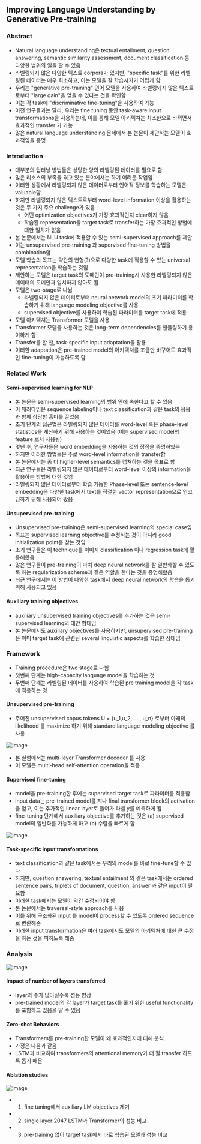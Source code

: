 ## Improving Language Understanding by Generative Pre-training

### Abstract
- Natural language understanding은 textual entailment, question answering, semantic similarity assessment, document classification 등 다양한 범위의 일을 할 수 있음
- 라벨링되지 않은 다양한 텍스트 corpora가 있지만, "specific task"를 위한 라벨링된 데이터는 매우 희소하고, 이는 모델을 잘 학습시키기 어렵게 함
- 우리는 "generative pre-training" 언어 모델을 사용하여 라벨링되지 않은 텍스트로부터 "large gain"을 얻을 수 있다는 것을 확인함
- 이는 각 task에 "discriminative fine-tuning"을 사용하여 가능
- 이전 연구들과는 달리, 우리는 fine tuning 동안 task-aware input transformations을 사용하는데, 이를 통해 모델 아키텍쳐는 최소한으로 바뀌면서 효과적인 transfer 가 가능
- 많은 natural language understanding 문제에서 본 논문이 제안하는 모델이 효과적임을 증명

### Introduction
- 대부분의 딥러닝 방법들은 상당한 양의 라벨링된 데이터를 필요로 함
- 많은 리소스의 부족을 겪고 있는 분야에서는 하기 어려운 작업임
- 이러한 상황에서 라벨링되지 않은 데이터로부터 언어적 정보를 학습하는 모델은 valuable함
- 하지만 라벨링되지 않은 텍스트로부터 word-level information 이상을 활용하는 것은 두 가지 주요 challenge가 있음
  - 어떤 optimization objectives가 가장 효과적인지 clear하지 않음
  - 학습된 representation을 target task로 transfer하는 가장 효과적인 방법에 대한 일치가 없음
- 본 논문에서는 NLU task에 적용할 수 있는 semi-supervised approach를 제안
- 이는 unsupervised pre-training 과 supervised fine-tuning 방법을 combination함
- 모델 학습의 목표는 약간의 변형(?)으로 다양한 task에 적용할 수 있는 universal representation을 학습하는 것임
- 제안하는 모델은 target task의 도메인이 pre-training시 사용한 라벨링되지 않은 데이터의 도메인과 일치하지 않아도 됨
- 모델은 two-stage로 나뉨
  - 라벨링되지 않은 데이터로부터 neural network model의 초기 파라미터를 학습하기 위해 language modeling objective를 사용
  - supervised objective를 사용하여 학습된 파라미터를 target task에 적용
- 모델 아키텍쳐는 Transformer 모델을 사용
- Transformer 모델을 사용하는 것은 long-term dependencies를 핸들링하기 용이하게 함
- Transfer를 할 땐, task-specific input adaptation을 활용
- 이러한 adaptation은 pre-trained model의 아키텍쳐를 조금만 바꾸어도 효과적인 fine-tuning이 가능하도록 함

### Related Work
#### Semi-supervised learning for NLP
- 본 논문은 semi-supervised learning의 범위 안에 속한다고 할 수 있음
- 이 패러다임은 sequence labeling이나 text classification과 같은 task의 응용과 함께 상당항 흥미를 끌었음
- 초기 단계의 접근법은 라벨링되지 않은 데이터를 word-level 혹은 phase-level statistics을 계산하기 위해 사용하는 것이었음 (이는 supervised model의 feature 로서 사용됨)
- 몇년 후, 연구자들은 word embedding을 사용하는 것의 장점을 증명하였음
- 하지만 이러한 방법들은 주로 word-level information을 transfer함
- 본 논문에서는 좀 더 higher-level semantics를 캡쳐하는 것을 목표로 함
- 최근 연구들은 라벨링되지 않은 데이터로부터 word-level 이상의 information을 활용하는 방법에 대한 것임
- 라벨링되지 않은 데이터로부터 학습 가능한 Phase-level 또는 sentence-level embedding은 다양한 task에서 text를 적절한 vector representation으로 인코딩하기 위해 사용되어 왔음

#### Unsupervised pre-training
- Unsupervised pre-training은 semi-supervised learning의 special case임
- 목표는 supervised learning objective를 수정하는 것이 아니라 good initialization point를 찾는 것임
- 초기 연구들은 이 technique를 이미지 classification 이나 regression task에 활용해왔음
- 많은 연구들이 pre-training이 마치 deep neural network를 잘 일반화할 수 있도록 하는 regularization scheme과 같은 역할을 한다는 것을 증명해왔음
- 최근 연구에서는 이 방법이 다양한 task에서 deep neural network의 학습을 돕기 위해 사용되고 있음

#### Auxiliary training objectives
- auxiliary unsupervised training objectives를 추가하는 것은 semi-supervised learning의 대안 형태임
- 본 논문에서도 auxiliary objectives를 사용하지만, unsupervised pre-training은 이미 target task에 관련된 several linguistic aspects를 학습한 상태임

### Framework
- Training procedure은 two stage로 나뉨
- 첫번째 단계는 high-capacity language model을 학습하는 것
- 두번째 단계는 라벨링된 데이터를 사용하여 학습된 pre training model을 각 task에 적용하는 것

#### Unsupervised pre-training
- 주어진 unsupervised copus tokens U = {u_1,u_2, ... , u_n} 로부터 아래의 likelihood 를 maximize 하기 위해 standard language modeling objective 를 사용

![image](https://user-images.githubusercontent.com/48814946/106703879-76a53780-662e-11eb-809f-bc69ec29defd.png)

- 본 실험에서는 multi-layer Transformer decoder 를 사용
- 이 모델은 multi-head self-attention operation을 적용

#### Supervised fine-tuning
- model을 pre-training한 후에는 supervised target task로 파라미터를 적용함
- input data는 pre-trained model를 지나 final transformer block의 activation 을 얻고, 이는 추가적인 linear layer로 들어가 라벨 y를 예측하게 됨
- fine-tuning 단계에서 auxiliary objective를 추가하는 것은 (a) supervised model의 일반화를 가능하게 하고 (b) 수렴을 빠르게 함

![image](https://user-images.githubusercontent.com/48814946/106703897-83c22680-662e-11eb-8aa9-7fea60da458e.png)

#### Task-specific input transformations
- text classification과 같은 task에서는 우리의 model를 바로 fine-tune할 수 있다
- 하지만, question answering, textual entailment 와 같은 task에서는 ordered sentence pairs, triplets of document, question, answer 과 같은 input이 필요함
- 이러한 task에서는 모델이 약간 수정되어야 함
- 본 논문에서는 traversal-style approach를 사용
- 이를 위해 구조화된 input 를 model이 process할 수 있도록 ordered sequence 로 변환해줌
- 이러한 input transformation은 여러 task에서도 모델의 아키텍쳐에 대한 큰 수정을 하는 것을 피하도록 해줌

### Analysis

![image](https://user-images.githubusercontent.com/48814946/106703944-95a3c980-662e-11eb-8a38-676cd3073139.png)

#### Impact of number of layers transferred
- layer의 수가 많아질수록 성능 향상
- pre-trained model의 각 layer가 target task를 풀기 위한 useful functionality를 포함하고 있음을 알 수 있음

#### Zero-shot Behaviors
- Transformers를 pre-training한 모델이 왜 효과적인지에 대해 분석
- 가정은 다음과 같음
- LSTM과 비교하여 transformers의 attentional memory가 더 잘 transfer 하도록 돕기 때문

#### Ablation studies
![image](https://user-images.githubusercontent.com/48814946/106703978-a3f1e580-662e-11eb-80cf-835e34364bf6.png)

- 1) fine tuning에서 auxiliary LM objectives 제거
- 2) single layer 2047 LSTM과 Transformer의 성능 비교
- 3) pre-training 없이 target task에서 바로 학습된 모델과 성능 비교


